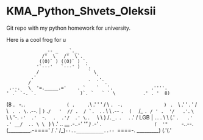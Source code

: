 # KMA_Python_Shvets_Oleksii

Git repo with my python homework for university. 

Here is a cool frog for u 

                           
                  _-- _   _`._  
                 /"  \   /"  \`.  
                ((O)` ) ((O)` ) `.   
               '`---'   `---' )  `.    
               /                  ` \      
             .'                      `.      
            /                     `  ` `.      
     .--.   \  '=._____.='    . `    `   `.              .''''.
    ' .` `-. `.                )`. `   ` ` \          .' . '  8)
   (8  .  ` `-.`.               ( .  ` `  .`\      .'  '    ' /
    \  `. `    `-.               ) ` .   ` ` \  .'   ' .  '  /
     \ ` `.  ` . \`.    .--.     |  ` ) `   .``/   '  // .  /
      `.  ``. .   \ \   .-- `.  (  ` /_   ` . / ' .  '/   .'
        `. ` \  `  \ \  '-.   `-'  .'  `-.  `   .  .'/  .'
          \ `.`.  ` \ \    ) /`._.`       `.  ` .  .'  /
    LGB    |  `.`. . \ \  (.'               `.   .'  .'
        __/  .. \ \ ` ) \                     \.' .. \__
 .-._.-'     '"  ) .-'   `.                   (  '"     `-._.--.
(_________.-====' / .' /\_)`--..__________..-- `====-. _________)
                 (.'(.'
